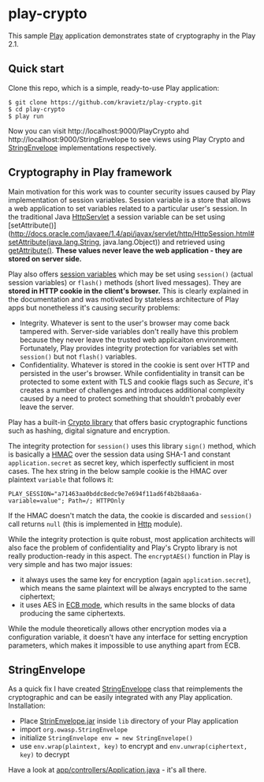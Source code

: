# play-crypto

This sample [Play](http://www.playframework.com/) application demonstrates state of cryptography in the Play 2.1.

## Quick start

Clone this repo, which is a simple, ready-to-use Play application:

	$ git clone https://github.com/kravietz/play-crypto.git
	$ cd play-crypto
	$ play run
  
Now you can visit http://localhost:9000/PlayCrypto ahd http://localhost:9000/StringEnvelope to see views using Play Crypto and [StringEnvelope](https://github.com/kravietz/StringEnvelope) implementations respectively.

## Cryptography in Play framework

Main motivation for this work was to counter security issues caused by Play implementation of session variables. Session variable is a store that allows a web application to set variables related to a particular user's session. In the traditional Java [HttpServlet](http://docs.oracle.com/javaee/1.3/api/javax/servlet/http/HttpServlet.html) a session variable can be set using [setAttribute()](http://docs.oracle.com/javaee/1.4/api/javax/servlet/http/HttpSession.html#setAttribute(java.lang.String, java.lang.Object)) and retrieved using [getAttribute()](http://docs.oracle.com/javaee/1.4/api/javax/servlet/http/HttpSession.html#getAttribute(java.lang.String)). **These values never leave the web application - they are stored on server side.**

Play also offers [session variables](http://www.playframework.com/documentation/2.1.x/JavaSessionFlash) which may be set using `session()` (actual session variables) or `flash()` methods (short lived messages). They are **stored in HTTP cookie in the client's browser.** This is clearly explained in the documentation and was motivated by stateless architecture of Play apps but nonetheless it's causing security problems:

* Integrity. Whatever is sent to the user's browser may come back tampered with. Server-side variables don't really have this problem because they never leave the trusted web applicaiton environment. Fortunately, Play provides integrity protection for variables set with `session()` but not `flash()` variables.
* Confidentiality. Whatever is stored in the cookie is sent over HTTP and persisted in the user's browser. While confidentiality in transit can be protected to some extent with TLS and cookie flags such as *Secure*, it's creates a number of challenges and introduces additional complexity caused by a need to protect something that shouldn't probably ever leave the server.

Play has a built-in [Crypto library](https://github.com/playframework/playframework/blob/2.1.x/framework/src/play/src/main/scala/play/api/libs/Crypto.scala) that offers basic cryptographic functions such as hashing, digital signature and encryption.

The  integrity protection for `session()` uses this library `sign()` method, which is basically a [HMAC](https://en.wikipedia.org/wiki/HMAC) over the session data using SHA-1 and constant `application.secret` as secret key, which isperfectly sufficient in most cases. The hex string in the below sample cookie is the HMAC over  plaintext `variable` that follows it:

	PLAY_SESSION="a71463aa0bddc8edc9e7e694f11ad6f4b2b8aa6a-variable=value"; Path=/; HTTPOnly
  
If the HMAC doesn't match the data, the cookie is discarded and `session()` call returns `null` (this is implemented in [Http](https://github.com/playframework/playframework/blob/2.1.x/framework/src/play/src/main/scala/play/api/mvc/Http.scala) module).

While the integrity protection is quite robust, most application architects will also face the problem of confidentiality and Play's Crypto library is not really production-ready in this aspect. The `encryptAES()` function in Play is very simple and has two major issues:

* it always uses the same key for encryption (again `application.secret`), which means the same plaintext will be always encrypted to the same ciphertext;
* it uses AES in [ECB mode](https://en.wikipedia.org/wiki/Block_cipher_modes_of_operation#Electronic_codebook_.28ECB.29), which results in the same blocks of data producing the same ciphertexts.

While the module theoretically allows other encryption modes via a configuration variable, it doesn't  have any interface for setting encryption parameters, which makes it impossible to use anything apart from ECB.

## StringEnvelope

As a quick fix I have created [StringEnvelope](https://github.com/kravietz/StringEnvelope) class that reimplements the cryptographic and can be easily integrated with any Play application. Installation:

* Place [StrinEnvelope.jar](https://github.com/kravietz/StringEnvelope/releases/download/1.0/StringEnvelope.jar) inside `lib` directory of your Play application
* import `org.owasp.StringEnvelope`
* initialize `StringEnvelope env = new StringEnvelope()`
* use `env.wrap(plaintext, key)` to encrypt and `env.unwrap(ciphertext, key)` to decrypt

Have a look at [app/controllers/Application.java](/kravietz/play-crypto/blob/master/app/controllers/Application.java) - it's all there.


